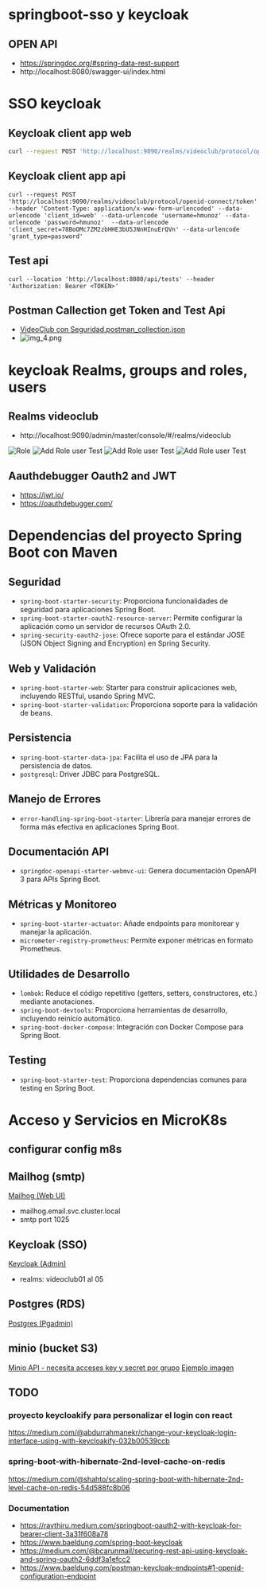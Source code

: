 # springboot-sso y keycloak

## OPEN API
- https://springdoc.org/#spring-data-rest-support
- http://localhost:8080/swagger-ui/index.html


# SSO keycloak

## Keycloak client app web
```bash
curl --request POST 'http://localhost:9090/realms/videoclub/protocol/openid-connect/token' --header 'Content-Type: application/x-www-form-urlencoded' --data-urlencode 'client_id=web' --data-urlencode 'username=hmunoz' --data-urlencode 'password=hmunoz' --data-urlencode 'grant_type=password'
```
## Keycloak client app api
```shell
curl --request POST 'http://localhost:9090/realms/videoclub/protocol/openid-connect/token' --header 'Content-Type: application/x-www-form-urlencoded' --data-urlencode 'client_id=web' --data-urlencode 'username=hmunoz' --data-urlencode 'password=hmunoz'  --data-urlencode 'client_secret=78BoOMc7ZM2zbHHE3bU5JNnHInuErQVn' --data-urlencode 'grant_type=password'
```
## Test api
```shell
curl --location 'http://localhost:8080/api/tests' --header 'Authorization: Bearer <TOKEN>'
```

## Postman Callection get Token and Test Api 
- [VideoClub con Seguridad.postman_collection.json](postman%2FVideoClub%20con%20Seguridad.postman_collection.json)
- ![img_4.png](docs/img_4.png)

# keycloak Realms, groups and roles, users
## Realms videoclub
- http://localhost:9090/admin/master/console/#/realms/videoclub

![Role](docs/img.png)
![Add Role user Test](docs/img_1.png)
![Add Role user Test](docs/img_2.png)
![Add Role user Test](docs/img_3.png)

## Aauthdebugger Oauth2 and JWT
- https://jwt.io/
- https://oauthdebugger.com/


# Dependencias del proyecto Spring Boot con Maven

## Seguridad
- `spring-boot-starter-security`: Proporciona funcionalidades de seguridad para aplicaciones Spring Boot.
- `spring-boot-starter-oauth2-resource-server`: Permite configurar la aplicación como un servidor de recursos OAuth 2.0.
- `spring-security-oauth2-jose`: Ofrece soporte para el estándar JOSE (JSON Object Signing and Encryption) en Spring Security.

## Web y Validación
- `spring-boot-starter-web`: Starter para construir aplicaciones web, incluyendo RESTful, usando Spring MVC.
- `spring-boot-starter-validation`: Proporciona soporte para la validación de beans.

## Persistencia
- `spring-boot-starter-data-jpa`: Facilita el uso de JPA para la persistencia de datos.
- `postgresql`: Driver JDBC para PostgreSQL.

## Manejo de Errores
- `error-handling-spring-boot-starter`: Librería para manejar errores de forma más efectiva en aplicaciones Spring Boot.

## Documentación API
- `springdoc-openapi-starter-webmvc-ui`: Genera documentación OpenAPI 3 para APIs Spring Boot.

## Métricas y Monitoreo
- `spring-boot-starter-actuator`: Añade endpoints para monitorear y manejar la aplicación.
- `micrometer-registry-prometheus`: Permite exponer métricas en formato Prometheus.

## Utilidades de Desarrollo
- `lombok`: Reduce el código repetitivo (getters, setters, constructores, etc.) mediante anotaciones.
- `spring-boot-devtools`: Proporciona herramientas de desarrollo, incluyendo reinicio automático.
- `spring-boot-docker-compose`: Integración con Docker Compose para Spring Boot.

## Testing
- `spring-boot-starter-test`: Proporciona dependencias comunes para testing en Spring Boot.



# Acceso y Servicios en MicroK8s

## configurar config m8s

## Mailhog (smtp)

[Mailhog (Web UI)](https://k8s-lia.unrn.edu.ar/mailhog/)

- mailhog.email.svc.cluster.local
- smtp port 1025

## Keycloak  (SSO)

[Keycloak (Admin)](https://k8s-lia.unrn.edu.ar/keyclaok/)

- realms: videoclub01 al 05

## Postgres (RDS)

[Postgres (Pgadmin)](https://k8s-lia.unrn.edu.ar/pgadmin/browser/)

## minio (bucket S3)
[Minio API - necesita acceses key y secret por grupo](https://k8s-lia.unrn.edu.ar)
[Ejemplo imagen](https://k8s-lia.unrn.edu.ar/grupo03/unrnlogo.jpg)

## TODO

### proyecto keycloakify para personalizar el login con react
https://medium.com/@abdurrahmanekr/change-your-keycloak-login-interface-using-with-keycloakify-032b00539ccb

### spring-boot-with-hibernate-2nd-level-cache-on-redis
https://medium.com/@shahto/scaling-spring-boot-with-hibernate-2nd-level-cache-on-redis-54d588fc8b06

### Documentation
- https://ravthiru.medium.com/springboot-oauth2-with-keycloak-for-bearer-client-3a31f608a78
- https://www.baeldung.com/spring-boot-keycloak
- https://medium.com/@bcarunmail/securing-rest-api-using-keycloak-and-spring-oauth2-6ddf3a1efcc2
- https://www.baeldung.com/postman-keycloak-endpoints#1-openid-configuration-endpoint

